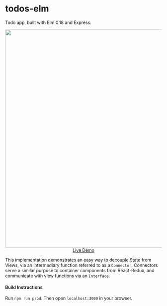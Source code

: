# todos-elm

Todo app, built with Elm 0.18 and Express.

<p align="center">
  <a href="https://todos-elm.now.sh" target="_blank">
    <img src="https://user-images.githubusercontent.com/12771126/28741107-3405b2a2-73c4-11e7-824f-51e177f1f617.png" width="700px">
    <br>
    Live Demo
  </a>
</p>

This implementation demonstrates an easy way to decouple State from
Views, via an intermediary function referred to as a `Connector`. Connectors
serve a similar purpose to container components from React-Redux, and communicate with
view functions via an `Interface`.

#### Build Instructions
Run `npm run prod`. Then open `localhost:3000` in your browser.
